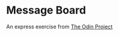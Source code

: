 # Message Board

An express exercise from [The Odin Project](https://www.theodinproject.com/lessons/nodejs-mini-message-board)